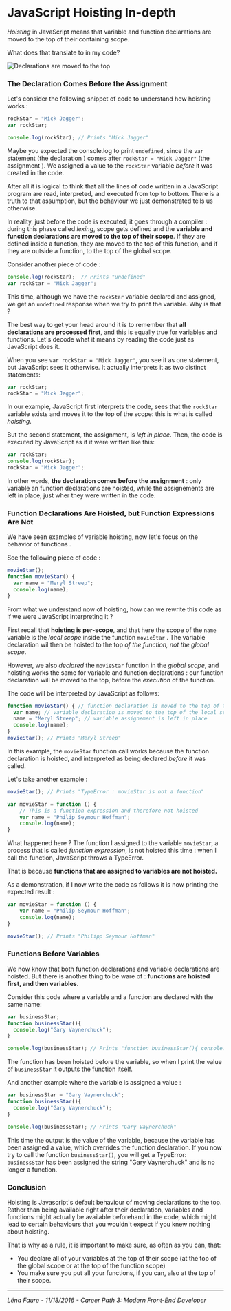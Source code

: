 # JavaScript Hoisting In-depth



*Hoisting* in JavaScript means that variable and function declarations are moved to the top of their containing scope.

What does that translate to in my code? 

![Declarations are moved to the top](img/hoisting.jpeg)



### The Declaration Comes Before the Assignment

Let's consider the following snippet of code to understand how hoisting works : 

```javaScript
rockStar = "Mick Jagger";
var rockStar;

console.log(rockStar); // Prints "Mick Jagger"
```

Maybe you expected the console.log to print `undefined`, since the `var` statement (the declaration ) comes after  `rockStar = "Mick Jagger"` (the assignment ). We assigned a value to the `rockStar` variable *before* it was created in the code. 

After all it is logical to think that all the lines of code written in a JavaScript program are read, interpreted, and executed from top to bottom. There is a truth to that assumption, but the behaviour we just demonstrated  tells us otherwise.

In reality, just before the code is executed, it goes through a compiler : during this phase called *lexing*, scope gets defined and the **variable and function declarations are moved to the top of their scope**. If they are defined inside a function, they are moved to the top of this function, and if they are outside a function, to the top of the global scope.



Consider another piece of code : 

```javaScript
console.log(rockStar); 	// Prints "undefined"
var rockStar = "Mick Jagger";
```

This time, although we have the `rockStar` variable declared and assigned, we get an `undefined` response when we try to print the variable. Why is that ?

The best way to get your head around it is to remember that **all declarations are processed first**, and this is equally true for variables and functions. Let's decode what it means by reading the code just as JavaScript does it.

When you see `var rockStar = "Mick Jagger"`, you see it as one statement, but JavaScript sees it otherwise. It actually interprets it as two distinct statements:

```javaScript
var rockStar;
rockStar = "Mick Jagger";
```

In our example, JavaScript first interprets the code, sees that the `rockStar` variable exists and moves it to the top of the scope: this is what is called *hoisting*. 

But the second statement, the assignment, is *left in place*. Then, the code is executed by JavaScript as if it were written like this: 

```javaScript
var rockStar;
console.log(rockStar);
rockStar = "Mick Jagger";
```



In other words, **the declaration comes before the assignment** : only variable an function declarations are hoisted, while the assignements are left in place, just wher they were written in the code.



### Function Declarations Are Hoisted, but Function Expressions Are Not

We have seen examples of variable hoisting, now let's focus on the behavior of functions .

See the following piece of code : 

```javaScript
movieStar();
function movieStar() {
  var name = "Meryl Streep";
  console.log(name);
}
```



From what we understand now of hoisting, how can we rewrite this code as if we were JavaScript interpreting it ?

First recall that **hoisting is per-scope**, and that here the scope of the `name`  variable is the *local scope* inside the function `movieStar` . The variable declaration wil then be hoisted to the top *of the function, not the global scope*.

However, we also *declared* the `movieStar` function in the *global scope*, and hoisting works the same for variable and function declarations : our function declaration will be moved to the top, before the *execution* of the function.

The code will be interpreted by JavaScript as follows:

```javaScript
function movieStar() { // function declaration is moved to the top of the global scope
  var name; // variable declaration is moved to the top of the local scope 
  name = "Meryl Streep"; // variable assignement is left in place
  console.log(name);
}
movieStar(); // Prints "Meryl Streep"
```

In this example, the `movieStar` function call works because the function declaration is hoisted, and interpreted as being declared *before* it was called.



Let's take another example :

```javaScript
movieStar(); // Prints "TypeError : movieStar is not a function"

var movieStar = function () {
	// This is a function expression and therefore not hoisted
	var name = "Philip Seymour Hoffman";
  	console.log(name); 
}
```

What happened here ? The function I assigned to the variable `movieStar`, a process that is called *function expression*, is not hoisted this time : when I call the function, JavaScript throws a TypeError.

That is because **functions that are assigned to variables are not hoisted.**

As a demonstration,  if I now write the code as follows it is now printing the expected result : 

```javaScript
var movieStar = function () {
	var name = "Philip Seymour Hoffman";
  	console.log(name); 
}

movieStar(); // Prints "Philipp Seymour Hoffman"
```

 

### Functions Before Variables

We now know that both function declarations  and variable declarations are hoisted. But there is another thing to be ware of : **functions are hoisted first, and then variables.**



Consider this code where a variable and a function are declared with the same name: 

```javaScript
var businessStar;
function businessStar(){
  console.log("Gary Vaynerchuck");
}

console.log(businessStar); // Prints "function businessStar(){ console.log("Gary Vaynerchuck");}"
```

The function has been hoisted before the variable, so when I print the value of `businessStar` it outputs the function itself.



And another example where the variable is assigned a value : 

```javaScript
var businessStar = "Gary Vaynerchuck";
function businessStar(){
  console.log("Gary Vaynerchuck");
}

console.log(businessStar); // Prints "Gary Vaynerchuck"
```

This time the output is the value of the variable, because the variable has been assigned a value, which overrides the function declaration. If you now try to call the function `businessStar()`, you will get a TypeError: `businessStar` has been assigned the string "Gary Vaynerchuck" and is no longer a function.



### Conclusion

Hoisting is Javascript's default behaviour of moving declarations to the top. Rather than being available right after their declaration, variables and functions might actually be available beforehand in the code, which might lead to certain behaviours that you wouldn't expect if you knew nothing about hoisting.

That is why as a rule, it is important to make sure, as often as you can, that:

- You declare all of your variables at the top of their scope (at the top of the global scope or at the top of the function scope)
- You make sure you put all your functions, if you can, also at the top of their scope.

---------------
*Léna Faure - 11/18/2016 - Career Path 3: Modern Front-End Developer*
